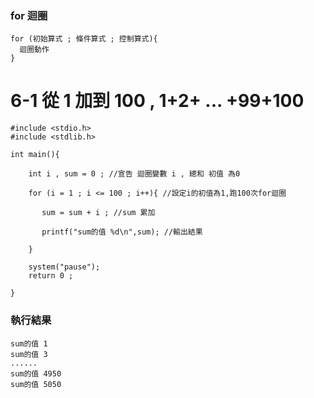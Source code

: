 
### for 迴圈
```
for (初始算式 ; 條件算式 ; 控制算式){
  迴圈動作
}
```

# 6-1  從 1 加到 100 , 1+2+ ... +99+100

```
#include <stdio.h>
#include <stdlib.h>

int main(){
	
    int i , sum = 0 ; //宣告 迴圈變數 i , 總和 初值 為0 
	
    for (i = 1 ; i <= 100 ; i++){ //設定i的初值為1,跑100次for迴圈 
		
       sum = sum + i ; //sum 累加 
		
       printf("sum的值 %d\n",sum); //輸出結果 
		
    }
	
    system("pause");
    return 0 ;
	
}
```
### 執行結果
```
sum的值 1
sum的值 3
......
sum的值 4950
sum的值 5050
```
